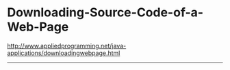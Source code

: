 # Downloading-Source-Code-of-a-Web-Page

http://www.appliedprogramming.net/java-applications/downloadingwebpage.html

<hr>
